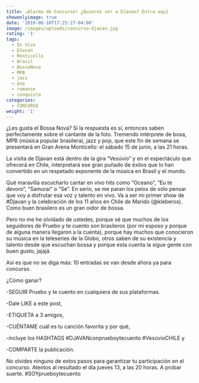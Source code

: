```yaml
---
title: ¡Alarma de Concurso! ¿Quieres ver a DJavan? Entra aquí
showonlyimage: true
date: '2019-06-10T17:25:27-04:00'
image: /images/uploads/concurso-djavan.jpg
rating: '1'
tags:
  - En Vivo
  - DJavan
  - Monticello
  - Brasil
  - BossaNova
  - MPB
  - jazz
  - pop
  - romance
  - conquista
categories:
  - CONCURSO
weight: '1'
---
```

¿Les gusta el Bossa Nova? Si la respuesta es sí, entonces saben perfectamente sobre el cantante de la foto. Tremendo intérprete de bosa, MPB (música popular brasilera), jazz y pop, que este fin de semana se presentará en Gran Arena Monticello: el sábado 15 de junio, a las 21 horas.

<!--more-->

La visita de Djavan está dentro de la gira “Vesúvio” y en el espectáculo que ofrecerá en Chile, interpretará ese gran puñado de éxitos que lo han convertido en un respetado exponente de la música en Brasil y el mundo.

Qué maravilla escucharlo cantar en vivo hits como “Oceano”, “Eu te devoro”, “Samurai” o “Se”. En serio, se me paran los pelos de sólo pensar que voy a disfrutar esa voz y talento en vivo. Va a ser mi primer show de #Djavan y la celebración de los 11 años en Chile de Marido (@kleberos). Como buen brasilero es un gran oidor de bossa.

Pero no me he olvidado de ustedes, porque sé que muchos de los seguidores de Pruebo y te cuento son brasileros (por mi esposo y porque de alguna manera llegaron a la cuenta), porque hay muchos que conocieron su música en la teleseries de la Globo, otros saben de su existencia y talento desde que escuchan bossa y porque esta cuenta la sigue gente con buen gusto, jajajá.

Así es que no se diga más: 10 entradas se van desde ahora ya para concurso.

¿Cómo ganar?

\-SEGUIR Pruebo y te cuento en cualquiera de sus plataformas.

\-Dale LIKE a este post,

\-ETIQUETA a 3 amigos,

\-CUÉNTAME cuál es tu canción favorita y por qué,

\-incluye los HASHTAGS #DJAVANconprueboytecuento #VesúvioCHILE y

\-COMPARTE la publicación.

No olvides ninguno de estos pasos para garantizar tu participación en el concurso. Atentos al resultado el día jueves 13, a las 20 horas. A probar suerte. #SOYprueboytecuento

